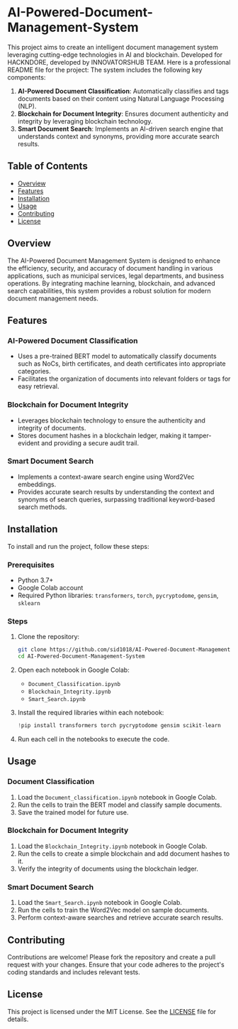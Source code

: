 # AI-Powered-Document-Management-System
This project aims to create an intelligent document management system leveraging cutting-edge technologies in AI and blockchain. Developed for HACKNDORE, developed by INNOVATORSHUB TEAM.
Here is a professional README file for the project:
The system includes the following key components:

1. **AI-Powered Document Classification**: Automatically classifies and tags documents based on their content using Natural Language Processing (NLP).
2. **Blockchain for Document Integrity**: Ensures document authenticity and integrity by leveraging blockchain technology.
3. **Smart Document Search**: Implements an AI-driven search engine that understands context and synonyms, providing more accurate search results.

## Table of Contents
- [Overview](#overview)
- [Features](#features)
- [Installation](#installation)
- [Usage](#usage)
- [Contributing](#contributing)
- [License](#license)

## Overview
The AI-Powered Document Management System is designed to enhance the efficiency, security, and accuracy of document handling in various applications, such as municipal services, legal departments, and business operations. By integrating machine learning, blockchain, and advanced search capabilities, this system provides a robust solution for modern document management needs.

## Features
### AI-Powered Document Classification
- Uses a pre-trained BERT model to automatically classify documents such as NoCs, birth certificates, and death certificates into appropriate categories.
- Facilitates the organization of documents into relevant folders or tags for easy retrieval.

### Blockchain for Document Integrity
- Leverages blockchain technology to ensure the authenticity and integrity of documents.
- Stores document hashes in a blockchain ledger, making it tamper-evident and providing a secure audit trail.

### Smart Document Search
- Implements a context-aware search engine using Word2Vec embeddings.
- Provides accurate search results by understanding the context and synonyms of search queries, surpassing traditional keyword-based search methods.

## Installation
To install and run the project, follow these steps:

### Prerequisites
- Python 3.7+
- Google Colab account
- Required Python libraries: `transformers`, `torch`, `pycryptodome`, `gensim`, `sklearn`

### Steps
1. Clone the repository:
   ```sh
   git clone https://github.com/sid1018/AI-Powered-Document-Management-System.git
   cd AI-Powered-Document-Management-System
   ```

2. Open each notebook in Google Colab:
   - `Document_Classification.ipynb`
   - `Blockchain_Integrity.ipynb`
   - `Smart_Search.ipynb`

3. Install the required libraries within each notebook:
   ```python
   !pip install transformers torch pycryptodome gensim scikit-learn
   ```

4. Run each cell in the notebooks to execute the code.

## Usage
### Document Classification
1. Load the `Document_classification.ipynb` notebook in Google Colab.
2. Run the cells to train the BERT model and classify sample documents.
3. Save the trained model for future use.

### Blockchain for Document Integrity
1. Load the `Blockchain_Integrity.ipynb` notebook in Google Colab.
2. Run the cells to create a simple blockchain and add document hashes to it.
3. Verify the integrity of documents using the blockchain ledger.

### Smart Document Search
1. Load the `Smart_Search.ipynb` notebook in Google Colab.
2. Run the cells to train the Word2Vec model on sample documents.
3. Perform context-aware searches and retrieve accurate search results.

## Contributing
Contributions are welcome! Please fork the repository and create a pull request with your changes. Ensure that your code adheres to the project's coding standards and includes relevant tests.

## License
This project is licensed under the MIT License. See the [LICENSE](LICENSE) file for details.
